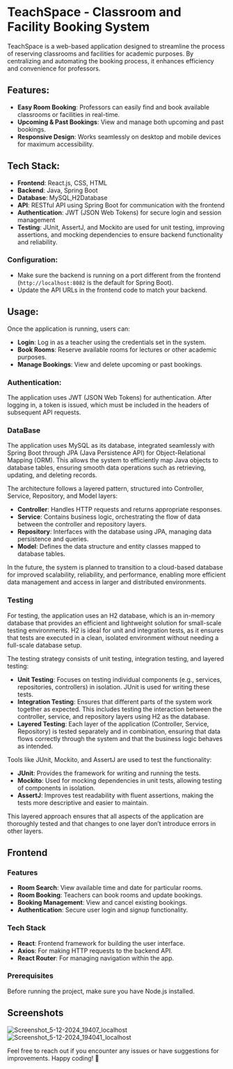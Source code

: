 # TeachSpace - Classroom and Facility Booking System

TeachSpace is a web-based application designed to streamline the process of reserving classrooms and facilities for academic purposes. By centralizing and automating the booking process, it enhances efficiency and convenience for professors.

## Features:

- **Easy Room Booking**: Professors can easily find and book available classrooms or facilities in real-time.
- **Upcoming & Past Bookings**: View and manage both upcoming and past bookings.
- **Responsive Design**: Works seamlessly on desktop and mobile devices for maximum accessibility.

## Tech Stack:

- **Frontend**: React.js, CSS, HTML
- **Backend**: Java, Spring Boot
- **Database**: MySQL,H2Database
- **API**: RESTful API using Spring Boot for communication with the frontend
- **Authentication**: JWT (JSON Web Tokens) for secure login and session management
- **Testing**: JUnit, AssertJ, and Mockito are used for unit testing, improving assertions, and mocking dependencies to ensure backend functionality and reliability.

### Configuration:

- Make sure the backend is running on a port different from the frontend (`http://localhost:8082` is the default for Spring Boot).
- Update the API URLs in the frontend code to match your backend.

## Usage:

Once the application is running, users can:

- **Login**: Log in as a teacher using the credentials set in the system.
- **Book Rooms**: Reserve available rooms for lectures or other academic purposes.
- **Manage Bookings**: View and delete upcoming or past bookings.

### Authentication:

The application uses JWT (JSON Web Tokens) for authentication. After logging in, a token is issued, which must be included in the headers of subsequent API requests.

### DataBase

The application uses MySQL as its database, integrated seamlessly with Spring Boot through JPA (Java Persistence API) for Object-Relational Mapping (ORM). This allows the system to efficiently map Java objects to database tables, ensuring smooth data operations such as retrieving, updating, and deleting records.

The architecture follows a layered pattern, structured into Controller, Service, Repository, and Model layers:

- **Controller**: Handles HTTP requests and returns appropriate responses.
- **Service**: Contains business logic, orchestrating the flow of data between the controller and repository layers.
- **Repository**: Interfaces with the database using JPA, managing data persistence and queries.
- **Model**: Defines the data structure and entity classes mapped to database tables.

In the future, the system is planned to transition to a cloud-based database for improved scalability, reliability, and performance, enabling more efficient data management and access in larger and distributed environments.

### Testing

For testing, the application uses an H2 database, which is an in-memory database that provides an efficient and lightweight solution for small-scale testing environments. H2 is ideal for unit and integration tests, as it ensures that tests are executed in a clean, isolated environment without needing a full-scale database setup.

The testing strategy consists of unit testing, integration testing, and layered testing:

- **Unit Testing**: Focuses on testing individual components (e.g., services, repositories, controllers) in isolation. JUnit is used for writing these tests.
- **Integration Testing**: Ensures that different parts of the system work together as expected. This includes testing the interaction between the controller, service, and repository layers using H2 as the database.
- **Layered Testing**: Each layer of the application (Controller, Service, Repository) is tested separately and in combination, ensuring that data flows correctly through the system and that the business logic behaves as intended.
  
Tools like JUnit, Mockito, and AssertJ are used to test the functionality:

- **JUnit**: Provides the framework for writing and running the tests.
- **Mockito**: Used for mocking dependencies in unit tests, allowing testing of components in isolation.
- **AssertJ**: Improves test readability with fluent assertions, making the tests more descriptive and easier to maintain.
  
This layered approach ensures that all aspects of the application are thoroughly tested and that changes to one layer don’t introduce errors in other layers.

## Frontend

### Features

- **Room Search**: View available time and date for particular rooms.
- **Room Booking**: Teachers can book rooms and update bookings.
- **Booking Management**: View and cancel existing bookings.
- **Authentication**: Secure user login and signup functionality.

### Tech Stack

- **React**: Frontend framework for building the user interface.
- **Axios**: For making HTTP requests to the backend API.
- **React Router**: For managing navigation within the app.

### Prerequisites

Before running the project, make sure you have Node.js installed.

## Screenshots
![Screenshot_5-12-2024_19407_localhost](https://github.com/user-attachments/assets/a7563aeb-1de1-407e-81b7-ec197c33f4d8)
![Screenshot_5-12-2024_194041_localhost](https://github.com/user-attachments/assets/b95bb32b-92cd-44a4-9de3-948172259776)

Feel free to reach out if you encounter any issues or have suggestions for improvements. Happy coding! 🚀

